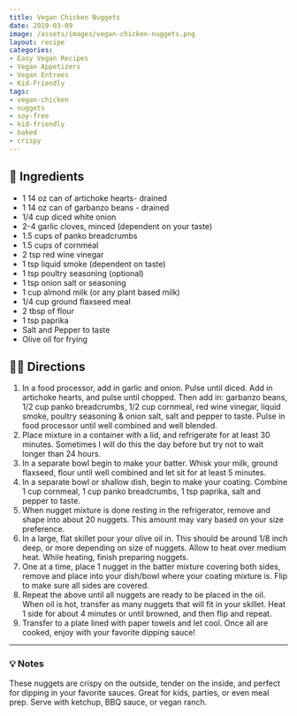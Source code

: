 ```yaml
---
title: Vegan Chicken Nuggets
date: 2019-03-09
image: /assets/images/vegan-chicken-nuggets.png
layout: recipe
categories:
- Easy Vegan Recipes
- Vegan Appetizers
- Vegan Entrees
- Kid-Friendly
tags:
- vegan-chicken
- nuggets
- soy-free
- kid-friendly
- baked
- crispy
---
```


## 🧾 Ingredients

- 1 14 oz can of artichoke hearts- drained
- 1 14 oz can of garbanzo beans - drained
- 1/4 cup diced white onion
- 2-4 garlic cloves, minced (dependent on your taste)
- 1.5 cups of panko breadcrumbs
- 1.5 cups of cornmeal
- 2 tsp red wine vinegar
- 1 tsp liquid smoke (dependent on taste)
- 1 tsp poultry seasoning (optional)
- 1 tsp onion salt or seasoning
- 1 cup almond milk (or any plant based milk)
- 1/4 cup ground flaxseed meal
- 2 tbsp of flour
- 1 tsp paprika
- Salt and Pepper to taste
- Olive oil for frying

## 👩‍🍳 Directions

1. In a food processor, add in garlic and onion. Pulse until diced. Add in artichoke hearts, and pulse until chopped. Then add in:  garbanzo beans, 1/2 cup panko breadcrumbs, 1/2 cup cornmeal, red wine vinegar, liquid smoke, poultry seasoning &amp; onion salt, salt and pepper to taste. Pulse in food processor until well combined and well blended.
2. Place mixture in a container with a lid, and refrigerate for at least 30 minutes. Sometimes I will do this the day before but try not to wait longer than 24 hours.
3. In a separate bowl begin to make your batter. Whisk your milk, ground flaxseed, flour  until well combined and let sit for at least 5 minutes.
4. In a separate bowl or shallow dish,  begin to make your coating. Combine 1 cup cornmeal, 1 cup panko breadcrumbs, 1 tsp paprika, salt and pepper to taste.
5. When nugget mixture is done resting in the refrigerator, remove and shape into about 20 nuggets. This amount may vary based on your size preference.
6. In a large, flat skillet pour your olive oil in. This should be around 1/8 inch deep, or more depending on size of nuggets. Allow to heat over medium heat. While heating, finish preparing nuggets.
7. One at a time, place 1 nugget in the batter mixture covering both sides, remove and place into your dish/bowl where your coating mixture is. Flip to make sure all sides are covered.
8. Repeat the above until all nuggets are ready to be placed in the oil. When oil is hot, transfer as many nuggets that will fit in your skillet. Heat 1 side for about 4 minutes or until browned, and then flip and repeat. 
9. Transfer to a plate lined with paper towels and let cool. Once all are cooked, enjoy with your favorite dipping sauce!


---

### 💡 Notes

These nuggets are crispy on the outside, tender on the inside, and perfect for dipping in your favorite sauces. Great for kids, parties, or even meal prep. Serve with ketchup, BBQ sauce, or vegan ranch.
